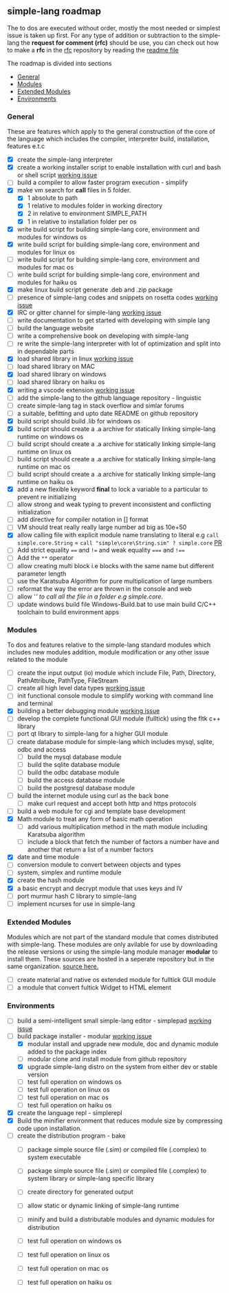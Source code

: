 ## simple-lang roadmap

The to dos are executed without order, mostly the most needed or simplest issue is taken up first. 
For any type of addition or subtraction to the simple-lang the **request for comment (rfc)** should be use, you can check 
out how to make  a **rfc** in the [rfc](https://github.com/simple-lang/rfcs) repository by reading the 
[readme file](https://github.com/simple-lang/rfcs/blob/master/README.md)

The roadmap is divided into sections
- [General](#general)
- [Modules](#modules)
- [Extended Modules](#extended-modules)
- [Environments](#environments)

### General

These are features which apply to the general construction of the core of the language which includes the compiler, interpreter
build, installation, features e.t.c 

- [x] create the simple-lang interpreter 
- [x] create a working installer script to enable installation with curl and bash or shell script [working issue](https://github.com/simple-lang/simple/issues/24)
- [ ] build a compiler to allow faster program execution - simplify
- [x] make vm search for **call** files in 5 folder. 
	- [x] 1 absolute to path
	- [x] 1 relative to modules folder in working directory
	- [x] 2 in relative to environment SIMPLE_PATH
	- [x] 1 in relative to installation folder per os 
- [x] write build script for building simple-lang core, environment and modules for windows os
- [x] write build script for building simple-lang core, environment and modules for linux os
- [ ] write build script for building simple-lang core, environment and modules for mac os
- [ ] write build script for building simple-lang core, environment and modules for haiku os
- [x] make linux build script generate .deb and .zip package
- [ ] presence of simple-lang codes and snippets on rosetta codes [working issue](https://github.com/simple-lang/simple/issues/20)
- [x] IRC or gitter channel for simple-lang [working issue](https://github.com/simple-lang/simple/issues/25)
- [ ] write documentation to get started with developing with simple lang
- [ ] build the language website
- [ ] write a comprehensive book on developing with simple-lang
- [ ] re write the simple-lang interpreter with lot of optimization and split into in dependable parts
- [x] load shared library in linux [working issue](https://github.com/simple-lang/simple/issues/8)
- [ ] load shared library on MAC
- [x] load shared library on windows
- [ ] load shared library on haiku os
- [x] writing a vscode extension [working issue](https://github.com/simple-lang/simple/issues/13)
- [ ] add the simple-lang to the github language repository - linguistic 
- [ ] create simple-lang tag in stack overflow and simlar forums
- [ ] a suitable, befitting and upto date README on github repository
- [x] build script should build .lib for windows os
- [x] build script should create a .a archive for statically linking simple-lang runtime on windows os
- [ ] build script should create a .a archive for statically linking simple-lang runtime on linux os
- [ ] build script should create a .a archive for statically linking simple-lang runtime on mac os
- [ ] build script should create a .a archive for statically linking simple-lang runtime on haiku os
- [x] add a new flexible keyword **final** to lock a variable to a particular to prevent re initializing
- [ ] allow strong and weak typing to prevent inconsistent and conflicting initialization
- [ ] add directive for compiler notation in [] format
- [ ] VM should treat really really large number ad big as 10e+50
- [x] allow calling file with explicit module name translating to literal e.g `call simple.core.String` = `call "simple\core\String.sim" ? simple.core` [PR](https://github.com/simple-lang/simple/pull/34)
- [ ] Add strict equality `==` and `!=` and weak equality `===` and `!==` 
- [ ] Add the `**` operator
- [ ] allow creating multi block i.e blocks with the same name but different parameter length
- [ ] use the Karatsuba Algorithm for pure multiplication of large numbers
- [ ] reformat the way the error are thrown in the console and web 
- [ ] allow '*' to call all the file in a folder e.g simple.core.*
- [ ] update windows build file Windows-Build.bat to use main build C/C++ toolchain to build environment apps

### Modules

To dos and features relative to the simple-lang standard modules which includes new modules addition, module modification or any other
issue related to the module

- [ ] create the input output (io) module which include File, Path, Directory, PathAttribute, PathType, FileStream
- [ ] create all high level data types [working issue](https://github.com/simple-lang/simple/issues/15)
- [ ] init functional console module to simplify working with command line and terminal 
- [x] building a better debugging module [working issue](https://github.com/simple-lang/simple/issues/17)
- [ ] develop the complete functional GUI module (fulltick) using the fltk c++ library
- [ ] port qt library to simple-lang for a higher GUI module 
- [ ] create database module for simple-lang which includes mysql, sqlite, odbc and access
	- [ ] build the mysql database module
	- [ ] build the sqlite database module
	- [ ] build the odbc database module
	- [ ] build the access database module
	- [ ] build the postgresql database module
- [ ] build the internet module using curl as the back bone
	- [ ] make curl request and accept both http and https protocols
- [ ] build a web module for cgi and template base development
- [x] Math module to treat any form of basic math operation
	- [ ] add various multiplication method in the math module including Karatsuba algorithm
	- [ ] include a block that fetch the number of factors a number have and another that return a list of a number factors
- [x] date and time module 
- [ ] conversion module to convert between objects and types 
- [ ] system, simplex and runtime module
- [x] create the hash module 
- [x] a basic encrypt and decrypt module that uses keys and IV
- [ ] port murmur hash C library to simple-lang
- [ ] implement ncurses for use in simple-lang

### Extended Modules

Modules which are not part of the standard module that comes distributed with simple-lang. These modules are only avilable for use by downloading the release versions or using the simple-lang module manager **modular** to install them. These sources are hosted in a seperate repository but in the same organization. [source here.](https://github.com/simple-lang/extended-modules/)

- [ ] create material and native os extended module for fulltick GUI module
- [ ] a module that convert fultick Widget to HTML element

### Environments

- [ ] build a semi-intelligent small simple-lang editor - simplepad [working issue](https://github.com/simple-lang/simple/issues/18)
- [ ] build package installer - modular [working issue](https://github.com/simple-lang/simple/issues/18)
	- [x] modular install and upgrade new module, doc and dynamic module added to the package index
	- [ ] modular clone and install module from github repository
	- [x] upgrade simple-lang distro on the system from either dev or stable version
	- [ ] test full operation on windows os
	- [ ] test full operation on linux os
	- [ ] test full operation on mac os
	- [ ] test full operation on haiku os
- [x] create the language repl - simplerepl 
- [x] Build the minifier environment that reduces module size by compressing code upon installation.
- [ ] create the distribution program - bake
	- [ ] package simple source file (.sim) or compiled file (.complex) to system executable
	- [ ] package simple source file (.sim) or compiled file (.complex) to system library or simple-lang specific library
	- [ ] create directory for generated output
	- [ ] allow static or dynamic linking of simple-lang runtime
	- [ ] minify and build a distributable modules and dynamic modules for distribution
	- [ ] test full operation on windows os
	- [ ] test full operation on linux os
	- [ ] test full operation on mac os
	- [ ] test full operation on haiku os




